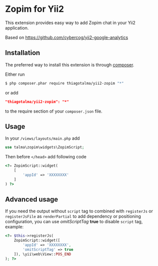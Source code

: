 # Zopim for Yii2

This extension provides easy way to add Zopim chat in your Yii2 application.

Based on https://github.com/cybercog/yii2-google-analytics

## Installation

The preferred way to install this extension is through [composer](http://getcomposer.org/download/).

Either run

```bash
$ php composer.phar require thiagotalma/yii2-zopim "*"
```

or add

```json
"thiagotalma/yii2-zopim": "*"
```

to the require section of your `composer.json` file.

## Usage

In your `/views/layouts/main.php` add
 
```php
use talma\zopim\widgets\ZopimScript;
```

Then before `</head>` add following code

```php
<?= ZopimScript::widget(
    [
        'appId' => 'XXXXXXXX'
    ]
) ?>
```

## Advanced usage

If you need the output without `script` tag to combined with `registerJs` or `registerJsFile` as `renderPartial` to add dependency or positioning configuration, you can use *omitScriptTag* **true** to disable `script` tag, example:

```php
<?= $this->registerJs(
    ZopimScript::widget([
        'appId' => 'XXXXXXXX',
        'omitScriptTag' => true
    ]), \yii\web\View::POS_END
); ?>
```
